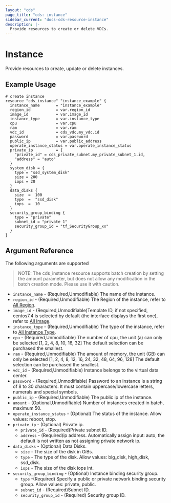 ```yaml
---
layout: "cds"
page_title: "cds: instance"
sidebar_current: "docs-cds-resource-instance"
description: |-
  Provide resources to create or delete VDCs.
---
```


# Instance

Provide resources to create, update or delete instances.

## Example Usage

```hcl
# create instance
resource "cds_instance" "instance_example" {
  instance_name       = "instance_example"
  region_id           = var.region_id
  image_id            = var.image_id
  instance_type       = var.instance_type
  cpu                 = var.cpu
  ram                 = var.ram
  vdc_id              = cds_vdc.my_vdc.id
  password            = var.password
  public_ip           = var.public_address
  operate_instance_status = var.operate_instance_status
  private_ip          = {
    "private_id" = cds_private_subnet.my_private_subnet_1.id,
    "address" = "auto"
  }
  system_disk = {
    type = "ssd_system_disk"
    size = 200
    iops = 20
  }
  data_disks {
    size  =  100
    type  =  "ssd_disk"
    iops  =  10
  }
  security_group_binding {
    type = "private"
    subnet_id = "private 1"
    security_group_id = "tf_SecurityGroup_xx"
  }
}
```

## Argument Reference

The following arguments are supported
> NOTE: The cds_instance resource supports batch creation by setting the amount parameter, but does not allow any modification in the batch creation mode. Please use it with caution.

* `instance_name` - (Required,Unmodifiable) The name of the instance.
* `region_id` - (Required,Unmodifiable) The Region of the instance, refer to [All Region](https://github.com/capitalonline/openapi/blob/master/%E9%A6%96%E4%BA%91OpenAPI(v1.2).md#%E8%8A%82%E7%82%B9%E5%90%8D%E7%A7%B0).
* `image_id` - (Required,Unmodifiable)Template ID, if not specified, centos7.4 is selected by default (the interface displays the first one), refer to [All Image](https://github.com/capitalonline/openapi/blob/master/%E9%A6%96%E4%BA%91OpenAPI(v1.2).md#%E5%85%AC%E5%85%B1%E6%A8%A1%E6%9D%BF). 
* `instance_type` - (Required,Unmodifiable) The type of the instance, refer to [All Instance Type](https://github.com/capitalonline/openapi/blob/master/%E9%A6%96%E4%BA%91OpenAPI(v1.2).md#%E4%B8%BB%E6%9C%BA%E7%B1%BB%E5%9E%8B).
* `cpu` - (Required,Unmodifiable) The number of cpu, the unit (a) can only be selected [1, 2, 4, 8, 10, 16, 32] The default selection can be purchased the smallest.
* `ram` - (Required,Unmodifiable) The amount of memory, the unit (GB) can only be selected [1, 2, 4, 8, 12, 16, 24, 32, 48, 64, 96, 128] The default selection can be purchased the smallest.
* `vdc_id` - (Required,Unmodifiable) Instance belongs to the virtual data center.
* `password` - (Required,Unmodifiable) Password to an instance is a string of 8 to 30 characters. It must contain uppercase/lowercase letters, numerals and special symbols.
* `public_ip` - (Required,Unmodifiable) The public ip of the instance.
* `amount` - (Optional,Unmodifiable) Number of instances created in batch, maximum 50.
* `operate_instance_status` - (Optional) The status of the instance. Allow values: reboot, stop.
* `private_ip` - (Optional) Private ip.
  * `private_id` - (Required)Private subnet ID.
  * `address` - (Required)ip address. Automatically assign input: auto, the default is not written as not assigning private network ip.
* `data_disks` - (Optional) Data Disks.
  * `size` - The size of the disk in GiBs.
  * `type` - The type of the disk. Allow values: big_disk, high_disk, ssd_disk.
  * `iops` - The size of the disk iops int. 
* `security_group_binding` - (Optional) Instance binding security group.
  * `type` -(Required) Specify a public or private network binding security group. Allow values: private, public.
  * `subnet_id` - (Required)Subnet ID.
  * `security_group_id` - (Required) Security group ID.
